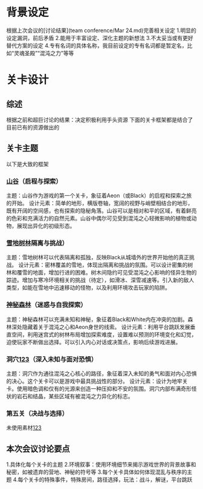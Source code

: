 # 背景设定
根据上次会议的[讨论结果](team conference/Mar 24.md)完善相关设定
1.明显的设定漏洞，前后矛盾 
2.能用于丰富设定、深化主题的新想法 
3.不太妥当或有更好替代方案的设定
4.专有名词的具体名称，我目前设定的专有名词都是暂定名，比如“灵魂圣殿”“混沌之力”等等 
# 关卡设计
## 综述
根据之前和超巨讨论的结果：决定积极利用手头资源
下面的关卡框架都是结合了目前已有的资源做出的
## 关卡主题
以下是大致的框架
### [山谷](background/draft/scene1.png)（启程与探索）
主题：山谷作为游戏的第一个关卡，象征着Aeon（或Black）的启程和探索之旅的开始。
设计元素：简单的地形，横版卷轴，宽阔的视野与峭壁相结合的地形，既有开阔的空间感，也有探索的隐秘角落。山谷可以是相对和平的区域，有着鲜亮的色彩和充满活力的自然元素。山谷中偶尔可见受到混沌之心轻微影响的植物或动物，展现出异化的初级形态。
### [雪地树林](background/draft/scene2.png)隔离与挑战）
主题：雪地树林可以代表隔离和孤独，反映Black从城墙外的世界开始他的真正挑战。
设计元素：密林覆盖的雪地，体现出隔离和挑战的氛围。可以设计密集的树林和覆雪的地面，增加行进的困难。树木间隐约可见受混沌之心影响的怪异生物的踪迹。增加与寒冷环境相关的挑战（待定），如滑冰、深雪减速等。引入新的敌人类型，如能在雪地中迅速移动的怪物，以及利用环境攻击玩家的陷阱。
### [神秘森林](background/draft/scene3.png)（迷惑与自我探索）
主题：神秘森林可以充满未知和神秘，象征着Black和White内在冲突的加剧。森林深处隐藏着关于混沌之心和Aeon身世的线索。
设计元素：利用平台跳跃发展垂直空间，利用迷宫式的树林布局增加探索难度，设置难以预测的环境变化和幻觉，迫使玩家不断做出选择。可以引入内心对话或决策点，影响后续游戏进展。
### 洞穴[1](background/draft/scene4.1.png)[2](background/draft/scene4.2.png)[3](background/draft/scene4.3.png)（深入未知与面对恐惧）
主题：洞穴作为通往混沌之心核心的路径，象征着深入未知的勇气和面对内心恐惧的决心。这个关卡可以是游戏中最具挑战性的部分。
设计元素：设计为地牢关卡。使用暗色调和仅有的光源来创造一种压抑和不安的氛围。洞穴内部布满奇形怪状的岩石和结晶，某些区域有被混沌之力异化的标志。
### 第五关（决战与选择）
未使用素材[1](background/draft/unused1.png)[2](background/draft/unused2.png)[3](background/draft/unused3.png)
## 本次会议讨论要点
1.具体化每个关卡的主题
2.环境叙事：使用环境细节来揭示游戏世界的背景故事和秘密，如被遗弃的营地、神秘的符号等
3.每个关卡具体如何体现混乱与秩序的主题
4.每个关卡的特殊事件，特殊房间，路径选择，玩法：战斗，解谜，平台跳跃